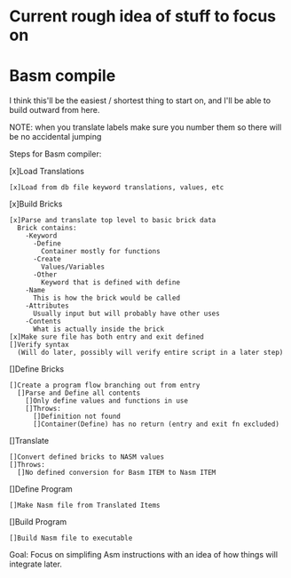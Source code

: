 # Current rough idea of stuff to focus on

# Basm compile

I think this'll be the easiest / shortest thing to start on, and I'll be able to build outward from here.

NOTE: when you translate labels make sure you number them so there will be no accidental jumping

Steps for Basm compiler:

  [x]Load Translations

    [x]Load from db file keyword translations, values, etc

  [x]Build Bricks

    [x]Parse and translate top level to basic brick data
      Brick contains:
        -Keyword
          -Define
            Container mostly for functions
          -Create
            Values/Variables
          -Other
            Keyword that is defined with define
        -Name
          This is how the brick would be called
        -Attributes
          Usually input but will probably have other uses
        -Contents
          What is actually inside the brick
    [x]Make sure file has both entry and exit defined
    []Verify syntax
      (Will do later, possibly will verify entire script in a later step)

  []Define Bricks

    []Create a program flow branching out from entry
      []Parse and Define all contents
        []Only define values and functions in use
        []Throws:
          []Definition not found
          []Container(Define) has no return (entry and exit fn excluded)

  []Translate

    []Convert defined bricks to NASM values
    []Throws:
      []No defined conversion for Basm ITEM to Nasm ITEM

  []Define Program

    []Make Nasm file from Translated Items

  []Build Program

    []Build Nasm file to executable

Goal:
  Focus on simplifing Asm instructions with an idea of how things will integrate later.

